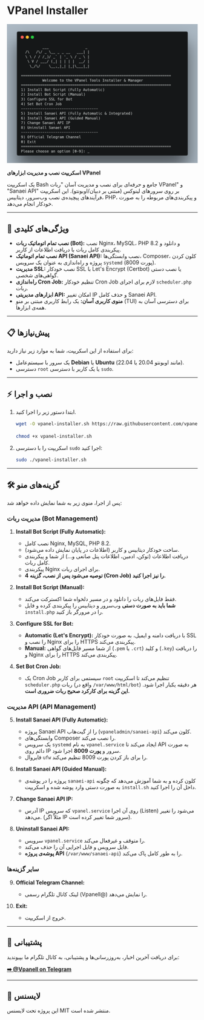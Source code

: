 # VPanel Installer

![اسکرین‌شات اسکریپت](./screenshot.png)

**اسکریپت نصب و مدیریت ابزارهای VPanel**

یک اسکریپت Bash جامع و حرفه‌ای برای نصب و مدیریت آسان "ربات VPanel" و "Sanaei API" بر روی سرورهای لینوکس (مبتنی بر دبیان/اوبونتو). این اسکریپت فرآیندهای پیچیده‌ی نصب وب‌سرور، دیتابیس، PHP، و پیکربندی‌های مربوطه را به صورت خودکار انجام می‌دهد.

-----

## 🚀 ویژگی‌های کلیدی

  * **نصب تمام اتوماتیک ربات (Bot):** نصب Nginx، MySQL، PHP 8.2 و دانلود و پیکربندی کامل ربات با دریافت اطلاعات از کاربر.
  * **نصب تمام اتوماتیک API (Sanaei API):** نصب وابستگی‌ها، Composer، کلون کردن پروژه و راه‌اندازی به عنوان یک سرویس `systemd` (پورت 8009).
  * **مدیریت SSL:** نصب خودکار SSL با Let's Encrypt (Certbot) یا نصب دستی گواهی‌های شخصی.
  * **راه‌اندازی Cron Job:** تنظیم خودکار Cron Job لازم برای اجرای `scheduler.php` ربات.
  * **ابزارهای مدیریتی API:** امکان تغییر IP و حذف کامل Sanaei API.
  * **منوی کاربری آسان:** یک رابط کاربری مبتنی بر منو (TUI) برای دسترسی آسان به همه‌ی ابزارها.

-----

## 📋 پیش‌نیازها

برای استفاده از این اسکریپت، شما به موارد زیر نیاز دارید:

  * یک سرور با سیستم‌عامل **Debian** یا **Ubuntu** (مانند اوبونتو 20.04 یا 22.04).
  * دسترسی `root` یا یک کاربر با دسترسی `sudo`.

-----

## ⚡️ نصب و اجرا

1.  ابتدا دستور زیر را اجرا کنید.

    ```bash
    wget -O vpanel-installer.sh https://raw.githubusercontent.com/vpaneladmin/vpanel-bash/main/vpanel-installer.sh
    
    chmod +x vpanel-installer.sh
    ```

2.  اسکریپت را با دسترسی `sudo` اجرا کنید:

    ```bash
    sudo ./vpanel-installer.sh
    ```

-----

## 🛠 گزینه‌های منو

پس از اجرا، منوی زیر به شما نمایش داده خواهد شد:

### مدیریت ربات (Bot Management)

1.  **Install Bot Script (Fully Automatic):**

      * نصب کامل Nginx, MySQL, PHP 8.2.
      * ساخت خودکار دیتابیس و کاربر (اطلاعات در پایان نمایش داده می‌شود).
      * دریافت اطلاعات (توکن، ادمین، اطلاعات پنل صانعی و...) از شما و پیکربندی کامل ربات.
      * پیکربندی Nginx برای اجرای ربات.
      * **توصیه می‌شود پس از نصب، گزینه 4 (Cron Job) را نیز اجرا کنید.**

2.  **Install Bot Script (Manual):**

      * فقط فایل‌های ربات را دانلود و در مسیر دلخواه شما اکسترکت می‌کند.
      * **شما باید به صورت دستی** وب‌سرور و دیتابیس را پیکربندی کرده و فایل `install.php` را در مرورگر باز کنید.

3.  **Configure SSL for Bot:**

      * **Automatic (Let's Encrypt):** با دریافت دامنه و ایمیل، به صورت خودکار SSL را نصب و Nginx را برای HTTPS پیکربندی می‌کند.
      * **Manual:** از شما مسیر فایل‌های گواهی (`.pem` یا `.crt`) و کلید (`.key`) را دریافت و Nginx را برای HTTPS پیکربندی می‌کند.

4.  **Set Bot Cron Job:**

      * یک Cron Job سیستمی برای کاربر `root` تنظیم می‌کند تا اسکریپت `scheduler.php` ربات (واقع در `/var/www/html/bot`) هر دقیقه یکبار اجرا شود. **این گزینه برای کارکرد صحیح ربات ضروری است.**

### مدیریت API (API Management)

5.  **Install Sanaei API (Fully Automatic):**

      * پروژه Sanaei API را از گیت‌هاب (`vpaneladmin/sanaei-api`) کلون می‌کند.
      * وابستگی‌های Composer را نصب می‌کند.
      * یک سرویس `systemd` به نام `vpanel.service` ایجاد می‌کند تا API به صورت دائم روی IP سرور و **پورت 8009** اجرا شود.
      * فایروال `ufw` را برای باز کردن پورت 8009 تنظیم می‌کند.

6.  **Install Sanaei API (Guided Manual):**

      * پروژه را در پوشه‌ی `sanaei-api` کلون کرده و به شما آموزش می‌دهد که چگونه به صورت دستی وارد پوشه شده و اسکریپت `install.sh` داخل آن را اجرا کنید.

7.  **Change Sanaei API IP:**

      * آدرس IP که سرویس `vpanel.service` روی آن اجرا (Listen) می‌شود را تغییر می‌دهد. (مثلاً اگر IP سرور شما تغییر کرده است).

8.  **Uninstall Sanaei API:**

      * سرویس `vpanel.service` را متوقف و غیرفعال می‌کند.
      * فایل سرویس و فایل اجرایی آن را حذف می‌کند.
      * **پوشه‌ی پروژه API** (`/var/www/sanaei-api`) را به طور کامل پاک می‌کند.

### سایر گزینه‌ها

9.  **Official Telegram Channel:**

      * لینک کانال تلگرام رسمی (Vpanell@) را نمایش می‌دهد.

10. **Exit:**

      * خروج از اسکریپت.

-----

## 💬 پشتیبانی

برای دریافت آخرین اخبار، به‌روزرسانی‌ها و پشتیبانی، به کانال تلگرام ما بپیوندید:

[**➡️ @Vpanell on Telegram**](https://t.me/Vpanell)

-----

## 📄 لایسنس

این پروژه تحت لایسنس MIT منتشر شده است.
